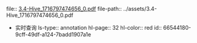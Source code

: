 file:: [3.4-Hive_1716797474656_0.pdf](../assets/3.4-Hive_1716797474656_0.pdf)
file-path:: ../assets/3.4-Hive_1716797474656_0.pdf

- 实时查询
  ls-type:: annotation
  hl-page:: 32
  hl-color:: red
  id:: 66544180-9cff-49df-a124-7badd1907a1e